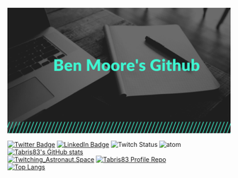 [![Braydon's GitHub Banner](./assets/tabris83.banner.png)](https://github.com/Tabris83/)

[![Twitter Badge](https://img.shields.io/badge/Twitter-Profile-informational?&style=for-the-badge&logo=twitter&logoColor=white&color=1CA2F1)](https://twitter.com/Furby1983)
[![LinkedIn Badge](https://img.shields.io/badge/LinkedIn-Profile-informational?&style=for-the-badge&logo=linkedin&logoColor=white&color=0D76A8)](http://www.linkedin.com/in/ben-moore-qld-aus)
![Twitch Status](https://img.shields.io/twitch/status/twitching_astronaut?color=%20%236441a5&logo=twitch&style=for-the-badge)
![atom](https://img.shields.io/badge/Built%20With-Atom-green?style=for-the-badge&logo=atom)<br>
[![Tabris83's GitHub stats](https://github-readme-stats.vercel.app/api?username=tabris83&theme=merko&show_icons=true)](https://github.com/Tabris83/github-readme-stats)<br>
[![Twitching_Astronaut.Space](https://github-readme-stats.vercel.app/api/pin/?username=Tabris83&repo=Twitching_Astronaut.space&theme=merko&show_icons=true)](https://github.com/Tabris83/Twitching_Astronaut.space)
[![Tabris83 Profile Repo](https://github-readme-stats.vercel.app/api/pin/?username=Tabris83&repo=Tabris83&theme=merko&show_icons=true)](https://github.com/Tabris83/Tabris83)<br>
[![Top Langs](https://github-readme-stats.vercel.app/api/top-langs/?username=Tabris83&exclude_repo=Tabris83,&theme=merko&show_icons=true)](https://github.com/Tabris83/github-readme-stats)
